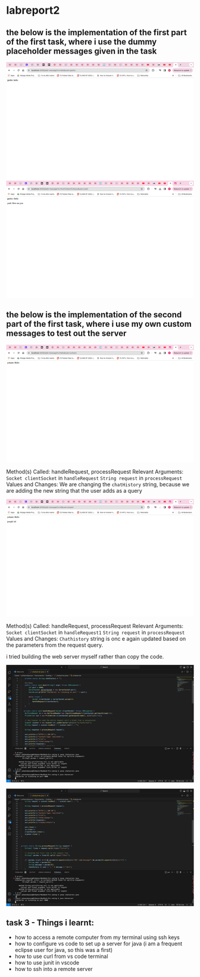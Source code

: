 # labreport2

## the below is the implementation of the first part of the first task, where i use the dummy placeholder messages given in the task
![Image](/image1.png)	
![Image](/image2.png)	

## the below is the implementation of the second part of the first task, where i use my own custom messages to test out the server
![Image](/image3.png)	

Method(s) Called: handleRequest, processRequest
Relevant Arguments:
`Socket clientSocket` in `handleRequest`
`String request` in `processRequest`
Values and Changes:
We are changing the `chatHistory` string, because we are adding the new string that the user adds as a query 


![Image](/image4.png)	

Method(s) Called: handleRequest, processRequest
Relevant Arguments:
`Socket clientSocket` in `handleRequest1`
`String request` in `processRequest`
Values and Changes:
`Chathistory` string is onc e again updated based on the parameters from the request query. 

i tried building the web server myself rather than copy the code. 

![Image](/image5.png)	

![Image](/image6.png)	

## task 3 - Things i learnt:
* how to access a remote computer from my terminal using ssh keys
* how to configure vs code to set up a server for java (i am a frequent eclipse user for java, so this was a first)
* how to use curl from vs code terminal
* how to use junit in vscode
* how to ssh into a remote server
